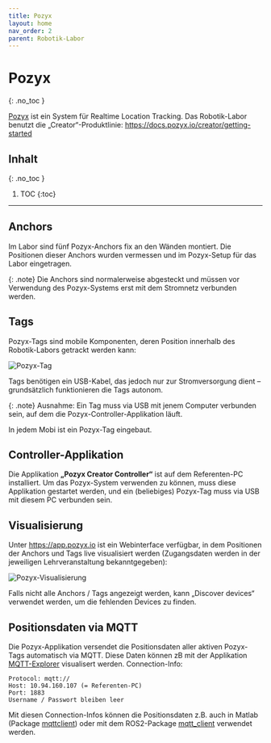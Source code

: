 ```yaml
---
title: Pozyx
layout: home
nav_order: 2
parent: Robotik-Labor
---
```


# Pozyx
{: .no_toc }

 [Pozyx](www.pozyx.io) ist ein System für Realtime Location Tracking. Das Robotik-Labor benutzt die „Creator“-Produktlinie: <https://docs.pozyx.io/creator/getting-started>

## Inhalt
{: .no_toc }

1. TOC
{:toc}

---

## Anchors

Im Labor sind fünf Pozyx-Anchors fix an den Wänden montiert. Die Positionen dieser Anchors wurden vermessen und im Pozyx-Setup für das Labor eingetragen.

{: .note}
Die Anchors sind normalerweise abgesteckt und müssen vor Verwendung des Pozyx-Systems erst mit dem Stromnetz verbunden werden.

## Tags

Pozyx-Tags sind mobile Komponenten, deren Position innerhalb des Robotik-Labors getrackt werden kann:

![Pozyx-Tag]({{site.url}}/assets/imgs/robotiklabor/pozyx_tag.jpg)

Tags benötigen ein USB-Kabel, das jedoch nur zur Stromversorgung dient – grundsätzlich funktionieren die Tags autonom.

{: .note}
Ausnahme: Ein Tag muss via USB mit jenem Computer verbunden sein, auf dem die Pozyx-Controller-Applikation läuft.

In jedem Mobi ist ein Pozyx-Tag eingebaut.


## Controller-Applikation

Die Applikation **„Pozyx Creator Controller“** ist auf dem Referenten-PC installiert. Um das Pozyx-System verwenden zu können, muss diese Applikation gestartet werden, und ein (beliebiges) Pozyx-Tag muss via USB mit diesem PC verbunden sein.


## Visualisierung

Unter <https://app.pozyx.io> ist ein Webinterface verfügbar, in dem Positionen der Anchors und Tags live visualisiert werden (Zugangsdaten werden in der jeweiligen Lehrveranstaltung bekanntgegeben):

![Pozyx-Visualisierung]({{site.url}}/assets/imgs/robotiklabor/pozyx_visualisierung.png)

Falls nicht alle Anchors / Tags angezeigt werden, kann „Discover devices“ verwendet werden, um die fehlenden Devices zu finden.


## Positionsdaten via MQTT

Die Pozyx-Applikation versendet die Positionsdaten aller aktiven Pozyx-Tags automatisch via MQTT. Diese Daten können zB mit der Applikation [MQTT-Explorer](https://mqtt-explorer.com/) visualisert werden. Connection-Info:

    Protocol: mqtt://
    Host: 10.94.160.107 (= Referenten-PC)
    Port: 1883
    Username / Passwort bleiben leer

Mit diesen Connection-Infos können die Positionsdaten z.B. auch in Matlab (Package [mqttclient](https://de.mathworks.com/help/icomm/ug/icomm.mqtt.client.html)) oder mit dem ROS2-Package [mqtt_client](https://github.com/ika-rwth-aachen/mqtt_client) verwendet werden.
